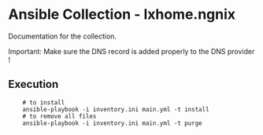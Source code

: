 # Ansible Collection - lxhome.ngnix

Documentation for the collection.

Important: Make sure the DNS record is added properly to the DNS provider !

## Execution
``` shell
    # to install 
    ansible-playbook -i inventory.ini main.yml -t install
    # to remove all files
    ansible-playbook -i inventory.ini main.yml -t purge
```